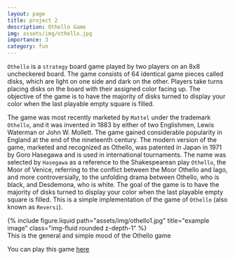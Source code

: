 ```yaml
---
layout: page
title: project 2
description: Othello Game
img: assets/img/othello.jpg
importance: 3
category: fun
---
```


`Othello` is a `strategy` board game played by two players on an 8x8 uncheckered board. The game consists of 64 identical game pieces called disks, which are light on one side and dark on the other. Players take turns placing disks on the board with their assigned color facing up. The objective of the game is to have the majority of disks turned to display your color when the last playable empty square is filled.


The game was most recently marketed by `Mattel` under the trademark `Othello`, and it was invented in 1883 by either of two Englishmen, Lewis Waterman or John W. Mollett. The game gained considerable popularity in England at the end of the nineteenth century. The modern version of the game, marketed and recognized as Othello, was patented in Japan in 1971 by Goro Hasegawa and is used in international tournaments. The name was selected by `Hasegawa` as a reference to the Shakespearean play `Othello`, the Moor of Venice, referring to the conflict between the Moor Othello and Iago, and more controversially, to the unfolding drama between Othello, who is black, and Desdemona, who is white. The goal of the game is to have the majority of disks turned to display your color when the last playable empty square is filled.
This is a simple implementation of the game of `Othello` (also known as `Reversi`).


<div class="row">
    <div class="col-sm mt-3 mt-md-0">
        {% include figure.liquid path="assets/img/othello1.jpg" title="example image" class="img-fluid rounded z-depth-1" %}
    </div>
</div>
<div class="caption">
    This is the general and simple mood of the Othello game
</div>

You can play this game [here](https://www.eothello.com/)

